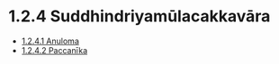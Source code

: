 

# 1.2.4 Suddhindriyamūlacakkavāra

* [1.2.4.1 Anuloma](1.2.4/1.2.4.1.md)
* [1.2.4.2 Paccanīka](1.2.4/1.2.4.2.md)



